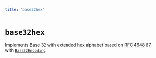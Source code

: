 ```yaml
---
title: "base32hex"
---
```


# `base32hex`

Implements Base 32 with extended hex alphabet based on [RFC 4648 §7](https://datatracker.ietf.org/doc/html/rfc4648#section-7) with [`Base32Encoding`](/encoding/Base32Encoding).
